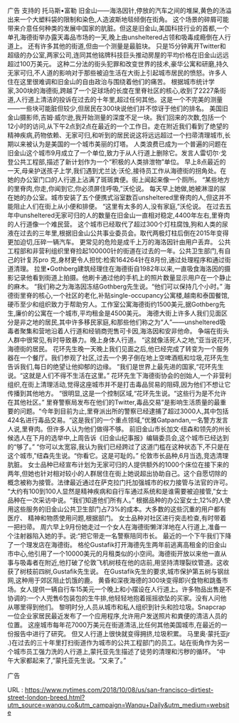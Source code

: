 广告 
 支持的 
 托马斯•富勒 
 旧金山——海洛因针,停放的汽车之间的堆屎,黄色的汤溢出来一个大塑料袋的限制和染色,人造波斯地毯倾倒在街角。 
 这个场景的碎屑可能带来介意任何种类的发展中国家的肮脏。但这是旧金山,美国科技行业的首都,一个单孔海德街举办露天毒品市场的一天,晚上由unsheltered占领和吸毒成瘾倒在人行道上。 
 还有许多其他的街道,但由一个测量是最脏块。 
 只是15分钟离开Twitter和超级的办公室,两家公司,连同其他铭牌科技巨头推动房屋的平均价格在旧金山远远超过100万美元。 
 这种二分法的街头犯罪和改变世界的技术,豪华公寓和研磨,持久无家可归,不人道的影响对于那些被迫生活在大街上引起城市居民的愤怒。许多人住在这里很难调和旧金山的自由政治与围绕着他们的痛苦。 
 根据城市统计学家,300块的海德街,跨越了一个足球场的长度在里脊社区的核心,收到了2227条街道,人行道上清洁的投诉在过去的十年里,超过任何其他。这是一个不完美的测量——一些块可能脏但较少,但居民在300块说他们并不惊讶于他们的排名。 
 美国旧金山摄影师,吉姆·威尔逊,我开始测量的深度不足一块。我们回来的次数,包括一个12小时的访问,从下午2点到2点在最近的一个工作日。走在附近我们看到了绝望的精神疾病,药物依赖、无家可归,和听到的居民说这将远远超过一个扫帚清理城市,长期以来被认为是美国的一个城市美丽的灯塔。 
 人类浪费已成为一个普遍的问题在旧金山这个城市9月成立了一个单位,致力于从人行道上删除它。发言人雷切尔·戈登公共工程部,描述了新计划作为一个“积极的人类排泄物”单位。 
 早上8点最近的一天,母亲护送孩子上学,我们遇到尤兰达·沃伦,接待员工作从海德街的拐角处。在她的办公室门口的人行道上沾满了斑斑粪便。街上闻起来像一个厕所。 
 “某些地方的里脊肉,你走,你闻到它,你必须屏住呼吸,”沃伦说。 
 每天早上她做,她被淋湿的尿在她的办公室。城市安装了五个便携式浴室数百unsheltered里脊肉的人,但这并不能阻止人们在街上从小便和排便。 
 “这里有太多的人,没有家庭,”沃伦说。 
 在过去五年中unsheltered无家可归的人的数量在旧金山一直相对稳定,4400年左右,里脊肉的人行道像一个难民营。 
 这个城市已经取代了超过300个灯柱腐蚀,狗和人类的尿液在过去的三年里,根据旧金山公共事业委员会。取代两极灯柱后倒在2015年变得更加迫切,压碎一辆汽车。 
 更常见的危险是成千上万的海洛因针由用户丢弃。 
 公共工程部和非营利组织里脊捡起100000针的街道在过去的一年。公共卫生部门,有自己的针复苏pro 
 克,身材更令人担忧:检索164264针在8月份,通过处理程序和通过街道清理。 
 拉里•Gothberg建筑经理住在海德街自1982年以来,一直吸食海洛因的摄影记录他看到街道上拍摄。他刷卡通过他的手机上的照片数量显示用户在一个静止的麻木。 
 “我们称之为海洛因冻结Gothberg先生说。“他们可以保持几个小时。” 
 海德街里脊的核心,一个社区的老化,补贴single-occupancy公寓楼,越南和泰国餐馆,硬币至少和组织致力于帮助穷人。工作室公寓海德街约1500美元,据Gothberg先生,廉价的公寓在一个城市,平均租金是4500美元。 
 海德大街上许多人我们见面区分是非之地的居民,其中许多移民家庭,和那些他们称之为“人”——unsheltered吸毒者聚集和营地沿着人行道和经销商兜售可卡因,海洛因和安非他命。 
 争端在街头人群中很常见,有时导致暴力。晚上身体人行道。 
 “这就像活死人之地,”亚当说花环,海德街的居民。 
 花环先生晚一天晚上我们见面之后,他已经完成了转变为一个服务器在一个餐厅。我们参观了社区,过去一个男子倒在地上空啤酒瓶和垃圾,花环先生告诉我们,每日的绝望让他抑郁的边缘。 
 “我们是世界上最先进的国家,“花环先生说。“这就是人们不得不生活在这里。” 
 花环先生下海德街协会的创始人,一个非营利组织,在街上清理活动,觉得这座城市并不是打击毒品贸易的阻碍,因为他们不想让它传播到其他地方。 
 “很明显,这是一个控制区域,“花环先生说。“这些行为是不允许在其他社区。” 
 里脊警察局发布在他们的Twitter,毒品交易”是影响生活质量的最重要的问题。“今年到目前为止,里脊派出所的警察已经逮捕了超过3000人,其中包括424名进行毒品交易。“这是我们的一个重点领域,”优雅Gatpandan,一名警方发言人说,里脊肉。但许多人认为他们做得不够。 
 前旧金山市长加文·纽森和领先的州长候选人在下月的选举中,上周告诉《旧金山纪事报》编辑委员会,这个城市已经达到的“够了。” 
 “你可以太宽容,我认为我们已经跨过了这道门槛在这种状态下,不只是在这个城市,”纽森先生说。“你看它。这是可耻的。” 
 伦敦市长品种,6月当选,竞选清理肮脏。 
 女士品种已经宣布计划为无家可归的人提供额外的1000个床位在接下来的两年,但她也针对相对较小的人群居住在街上她说超出协助自己。这个自愿切除的概念被称为接管。法律最近通过在萨克拉门托加强城市的权力接管与法官的许可。 
 “大约有100到100人显然是精神疾病和自行车通过系统和是谁需要被迫接管,”女士品种在一次采访中说。“我们知道他们所有人。” 
 根据品种的办公室女士,12%的人使用这些服务的旧金山公共卫生部门占73%的成本。大多数的这些沉重的用户都有医疗、 
 精神和物质使用问题,根据部门。 
 女士品种对社区进行突击检查,有时带着一把扫帚。 
 周六早上9月份她走过一个女人在海德街懒洋洋地在人行道上,准备一个注射器陷入她的手。说:“把它带走一名警察陪同市长。 
 最近的一个下午我们下降了一个理发店在海德街。 
 格伦Gustafik打开海德先生两年前逃离高租金的旧金山市中心,他引用了一个10000美元的月租类似的小空间。海德街开放以来他一直从事与吸毒者在附近,他打破了伦敦飞机树枝在他的店前,用坚持清理裂纹管道。这收获了树枝前四树,Gustafik先生说。 
 在Gustafik先生的要求,城市保护第五树与钢丝网,这种用于郊区阻止饥饿的鹿。 
 黄昏和深夜海德的300块变得即兴食物和跳蚤市场。女人提供一辆自行车15美元一个晚上和小摆设在人行道上。许多物品出售是不协调的:一个人兜售6包装包的生牛排,他轻轻地抱着摇摇欲坠的买家。没有人问他从哪里得到他们。 
 黎明时分,人员从城市和私人组织到针头和捡垃圾。Snapcrap一位企业家居民最近发布了一个应用程序,允许用户发送照片和粪便的清洁人员的位置。 
 这座城市每年花7000万美元在街道清洁,比任何其他美国城市,在最近的一份报告中进行了研究。 
 但又人行道上很快就变得拥挤,垃圾积累。 
 马里奥·蒙托亚jr .)在过去的三十年里打扫街道作为城市的公共工程部门的员工。站在街角作为另一个城市员工强力洗的人行道上,蒙托亚先生描述了徒劳的清理和污秽的循环。 
 “中午大家都起来了,”蒙托亚先生说。“又来了。” 
  
 广告 
  
   
  URL : https://www.nytimes.com/2018/10/08/us/san-francisco-dirtiest-street-london-breed.html?utm_source=wanqu.co&utm_campaign=Wanqu+Daily&utm_medium=website